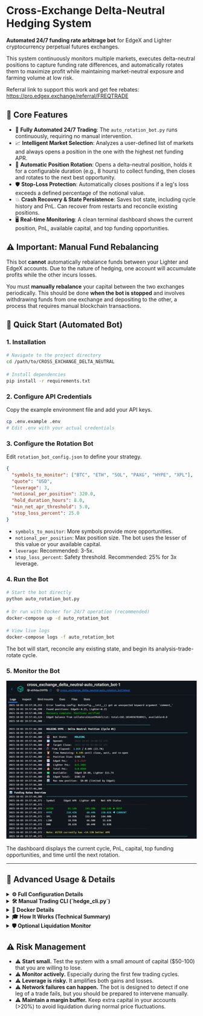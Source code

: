 # Cross-Exchange Delta-Neutral Hedging System

**Automated 24/7 funding rate arbitrage bot** for EdgeX and Lighter cryptocurrency perpetual futures exchanges.

This system continuously monitors multiple markets, executes delta-neutral positions to capture funding rate differences, and automatically rotates them to maximize profit while maintaining market-neutral exposure and farming volume at low risk.

Referral link to support this work and get fee rebates: https://pro.edgex.exchange/referral/FREQTRADE

## 🎯 Core Features

- 🤖 **Fully Automated 24/7 Trading**: The `auto_rotation_bot.py` runs continuously, requiring no manual intervention.
- 📈 **Intelligent Market Selection**: Analyzes a user-defined list of markets and always opens a position in the one with the highest net funding APR.
- 🔄 **Automatic Position Rotation**: Opens a delta-neutral position, holds it for a configurable duration (e.g., 8 hours) to collect funding, then closes and rotates to the next best opportunity.
- 🛡️ **Stop-Loss Protection**: Automatically closes positions if a leg's loss exceeds a defined percentage of the notional value.
- 💥 **Crash Recovery & State Persistence**: Saves bot state, including cycle history and PnL. Can recover from restarts and reconcile existing positions.
- 🖥️ **Real-time Monitoring**: A clean terminal dashboard shows the current position, PnL, available capital, and top funding opportunities.

## ⚠️ Important: Manual Fund Rebalancing

This bot **cannot** automatically rebalance funds between your Lighter and EdgeX accounts. Due to the nature of hedging, one account will accumulate profits while the other incurs losses.

You must **manually rebalance** your capital between the two exchanges periodically. This should be done **when the bot is stopped** and involves withdrawing funds from one exchange and depositing to the other, a process that requires manual blockchain transactions.

## 🚀 Quick Start (Automated Bot)

### 1. Installation

```bash
# Navigate to the project directory
cd /path/to/CROSS_EXCHANGE_DELTA_NEUTRAL

# Install dependencies
pip install -r requirements.txt
```

### 2. Configure API Credentials

Copy the example environment file and add your API keys.

```bash
cp .env.example .env
# Edit .env with your actual credentials
```

### 3. Configure the Rotation Bot

Edit `rotation_bot_config.json` to define your strategy.

```json
{
  "symbols_to_monitor": ["BTC", "ETH", "SOL", "PAXG", "HYPE", "XPL"],
  "quote": "USD",
  "leverage": 3,
  "notional_per_position": 320.0,
  "hold_duration_hours": 8.0,
  "min_net_apr_threshold": 5.0,
  "stop_loss_percent": 25.0
}
```
- `symbols_to_monitor`: More symbols provide more opportunities.
- `notional_per_position`: Max position size. The bot uses the lesser of this value or your available capital.
- `leverage`: Recommended: 3-5x.
- `stop_loss_percent`: Safety threshold. Recommended: 25% for 3x leverage.

### 4. Run the Bot

```bash
# Start the bot directly
python auto_rotation_bot.py

# Or run with Docker for 24/7 operation (recommended)
docker-compose up -d auto_rotation_bot

# View live logs
docker-compose logs -f auto_rotation_bot
```
The bot will start, reconcile any existing state, and begin its analysis-trade-rotate cycle.

### 5. Monitor the Bot

<img src="rotation_bot.png" alt="Rotation Bot Terminal Output" width="800">

The dashboard displays the current cycle, PnL, capital, top funding opportunities, and time until the next rotation.

---

## 🔧 Advanced Usage & Details

<details>
<summary><b>⚙️ Full Configuration Details</b></summary>

### `rotation_bot_config.json`

| Field | Type | Default | Description |
|-------|------|---------|-------------|
| `symbols_to_monitor` | array | `["BTC", "ETH", ...]` | List of symbols to analyze for funding opportunities |
| `quote` | string | `"USD"` | Quote currency for all markets |
| `leverage` | number | `3` | Leverage to use on both exchanges for all positions |
| `notional_per_position` | number | `320.0` | Maximum position size in USD (bot adjusts to actual available capital) |
| `hold_duration_hours` | number | `8.0` | How long to hold each position before closing (hours) |
| `wait_between_cycles_minutes` | number | `5.0` | Cooldown period between closing one position and opening the next (minutes) |
| `check_interval_seconds` | number | `300` | How often to check position health while holding (seconds, default: 5 minutes) |
| `min_net_apr_threshold` | number | `5.0` | Minimum net APR required to open a position (%) |
| `stop_loss_percent` | number | `25.0` | Stop-loss threshold as % of position notional (triggers on either leg) |
| `enable_stop_loss` | boolean | `true` | Enable automatic stop-loss protection |

### `.env` Environment Variables

- **EdgeX**: `EDGEX_BASE_URL`, `EDGEX_WS_URL`, `EDGEX_ACCOUNT_ID`, `EDGEX_STARK_PRIVATE_KEY`
- **Lighter**: `LIGHTER_BASE_URL`, `LIGHTER_WS_URL`, `API_KEY_PRIVATE_KEY`, `ACCOUNT_INDEX`, `API_KEY_INDEX`

**Note:** Margin mode is hardcoded to "cross" for delta-neutral hedging.

</details>

<details>
<summary><b>🛠️ Manual Trading CLI (`hedge_cli.py`)</b></summary>

For manual analysis and trading, use `hedge_cli.py`. This tool is useful for testing or when you need direct control. It uses `hedge_config.json` for its parameters.

**Key Commands:**

| Command | Description |
|---------|-------------|
| `funding_all` | Compare funding rates across all markets |
| `funding` | Check funding rates for the configured symbol |
| `capacity` | Calculate max position size from available capital |
| `status` | Check current position status on both exchanges |
| `open` | Open a delta-neutral position |
| `close` | Close both positions |
| `test` | Run a small, self-closing test trade |

**Example:**
```bash
# Check funding for PAXG and auto-configure long/short exchanges
python hedge_cli.py funding --config hedge_config.json

# Open a $100 position in the configured market
python hedge_cli.py open --size-quote 100 --config hedge_config.json
```

</details>

<details>
<summary><b>🐳 Docker Details</b></summary>

The `docker-compose.yml` is the easiest way to run the bot 24/7.

**Primary Service:**
```bash
# Start the automated bot in the background
docker-compose up -d auto_rotation_bot

# View live logs
docker-compose logs -f auto_rotation_bot

# Stop the bot
docker-compose stop auto_rotation_bot
```

Other services for manual commands (`open`, `close`, `funding`, etc.) and the `liquidation_monitor` are included but commented out in `docker-compose.yml`. Uncomment them to use them via `docker-compose run <service_name>`.

</details>

<details>
<summary><b>🎓 How It Works (Technical Summary)</b></summary>

- **Funding Rate Arbitrage**: The bot shorts the exchange with a higher funding rate and longs the one with a lower rate, profiting from the difference while remaining price-neutral.
- **Position Sizing**: It automatically calculates the largest possible identical position size that respects the tick size rules of both exchanges, preventing mismatches.
- **Order Execution**: It uses aggressive limit orders that cross the spread to ensure immediate execution, simulating market orders but with price protection. Orders are placed concurrently to minimize timing risk.

</details>

<details>
<summary><b>🛡️ Optional Liquidation Monitor</b></summary>

An optional, standalone service (`liquidation_monitor.py`) can run alongside the main bot to provide an extra layer of safety.

- Monitors margin ratios on both exchanges.
- Automatically closes positions if the margin ratio exceeds a safety threshold (default: 80%).
- Detects and flags unhedged (one-sided) positions.

**Run via Python:**
```bash
python liquidation_monitor.py --interval 60 --margin-threshold 80.0
```

**Run via Docker:**
```bash
# First, uncomment the 'liquidation_monitor' service in docker-compose.yml
docker-compose up -d liquidation_monitor
```

</details>

## ⚠️ Risk Management

- ⚠️ **Start small.** Test the system with a small amount of capital ($50-100) that you are willing to lose.
- ⚠️ **Monitor actively.** Especially during the first few trading cycles.
- ⚠️ **Leverage is risky.** It amplifies both gains and losses.
- ⚠️ **Network failures can happen.** The bot is designed to detect if one leg of a trade fails, but you should be prepared to intervene manually.
- ⚠️ **Maintain a margin buffer.** Keep extra capital in your accounts (>20%) to avoid liquidation during normal price fluctuations.



